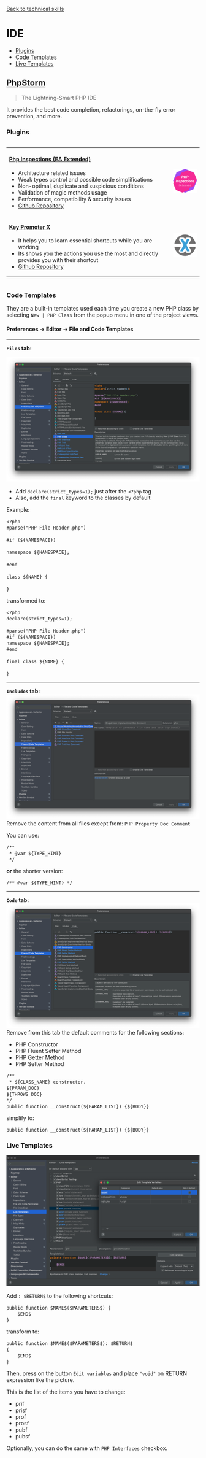 [Back to technical skills](../technical-skills)

# IDE

- [Plugins](#plugins)
- [Code Templates](#code-templates)
- [Live Templates](#live-templates)

## [PhpStorm](https://www.jetbrains.com/phpstorm/)

> The Lightning-Smart PHP IDE

It provides the best code completion, refactorings, on-the-fly error prevention, and more.

### Plugins
<div style="overflow-x:auto;">
<table>
<colgroup>
   <col span="1" style="width: 85%;">
   <col span="1" style="width: 15%;">
</colgroup>
<tbody>
    <tr>
        <td>
            <h4>
                <a href="https://plugins.jetbrains.com/plugin/7622-php-inspections-ea-extended-" title="Php Inspections">
                    Php Inspections (EA Extended)
                </a>
            </h4>
            <ul>
                <li>Architecture related issues</li>
                <li>Weak types control and possible code simplifications</li>
                <li>Non-optimal, duplicate and suspicious conditions</li>
                <li>Validation of magic methods usage</li>
                <li>Performance, compatibility & security issues</li>
                <li><a href="https://github.com/kalessil/phpinspectionsea"> Github Repository</a></li>
            </ul>
        </td>
        <td>
            <a href="https://plugins.jetbrains.com/plugin/7622-php-inspections-ea-extended-" title="Php Inspections">
                <img src="../images/logo-php-inspections.png" alt="Php Inspections logo" width="220px"/>
            </a>
        </td>
    </tr>
    <tr>
        <td>
            <h4>
                <a href="https://plugins.jetbrains.com/plugin/9792-key-promoter-x" title="Key Promoter X">
                    Key Promoter X
                </a>
            </h4>
            <ul>
                <li>It helps you to learn essential shortcuts while you are working</li>
                <li>Its shows you the actions you use the most and directly provides you with their shortcut</li>
                <li><a href="https://github.com/halirutan/IntelliJ-Key-Promoter-X"> Github Repository</a></li>
            </ul>
        </td>
        <td>
            <a href="https://plugins.jetbrains.com/plugin/9792-key-promoter-x" title="Key Promoter X">
                <img src="../images/logo-key-promoter-X.png" alt="Key Promoter X logo" width="220px"/>
            </a>
        </td>
    </tr>
</tbody>
</table>
</div>

### Code Templates

They are a built-in templates used each time you create a new PHP class by selecting `New | PHP Class` from the popup menu in one of the project views.

#### Preferences → Editor → File and Code Templates

---

**`Files` tab:**

![Code Templates: Files](../images/ide-code-templates-files.png)

- Add `declare(strict_types=1);` just after the `<?php` tag
- Also, add the `final` keyword to the classes by default

Example:
```
<?php
#parse("PHP File Header.php")

#if (${NAMESPACE})

namespace ${NAMESPACE};

#end

class ${NAME} {

}
```
transformed to:
```
<?php
declare(strict_types=1);

#parse("PHP File Header.php")
#if (${NAMESPACE})
namespace ${NAMESPACE};
#end

final class ${NAME} {
    
}
```
---
**`Includes` tab:**
![Code Templates: Includes](../images/ide-code-templates-includes.png)
Remove the content from all files except from: `PHP Property Doc Comment`

You can use:
```
/**
 * @var ${TYPE_HINT}
 */
```
**or** the shorter version:
```
/** @var ${TYPE_HINT} */
```
---
**`Code` tab:**
![Code Templates: Code](../images/ide-code-templates-code.png)
Remove from this tab the default comments for the following sections:
- PHP Constructor
- PHP Fluent Setter Method
- PHP Getter Method
- PHP Setter Method
```
/**
 * ${CLASS_NAME} constructor.
${PARAM_DOC}
${THROWS_DOC}
*/
public function __construct(${PARAM_LIST}) {${BODY}}
```
simplify to:
```
public function __construct(${PARAM_LIST}) {${BODY}}
```

### Live Templates

![Live Templates](../images/ide-live-templates.png)

Add `: $RETURN$` to the following shortcuts:

```
public function $NAME$($PARAMETERS$) {
    $END$
}
```
transform to:
```
public function $NAME$($PARAMETERS$): $RETURN$
{
    $END$
}
```

Then, press on the button `Edit variables` and place `"void"` on RETURN expression like the picture.

This is the list of the items you have to change:

- prif
- prisf
- prof
- prosf
- pubf
- pubsf

Optionally, you can do the same with `PHP Interfaces` checkbox.